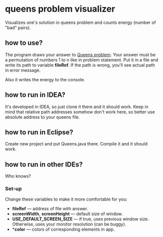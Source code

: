 # queens problem visualizer
Visualizes one's solution in queens problem and counts energy (number of "bad" pairs).

## how to use?
The program draws your answer to [Queens problem](http://informatics.mccme.ru/mod/statements/view.php?id=1975).
Your answer must be a permutation of numbers 1 to n like in problem statement.
Put it in a file and write its path to variable **fileRef**.
If the path is wrong, you'll see actual path in error message.

Also it writes the energy to the console.
 
## how to run in IDEA?
It's developed in IDEA, so just clone it there and it should work.
Keep in mind that relative path addresses somehow don't work here, 
so better use absolute address to your queens file.

## how to run in Eclipse?
Create new project and put Queens.java there. Compile it and it should work.

## how to run in other IDEs?
Who knows?

### Set-up
Change these variables to make it more comfortable for you:
* **fileRef** — address of file with answer.
* **screenWidth**, **screenHeight** — default size of window.
* **USE_DEFAULT_SCREEN_SIZE** — if true, uses previous window size.
Otherwise, uses your monitor resolution (can be buggy).
* ***color** — colors of corresponding elements in app. 